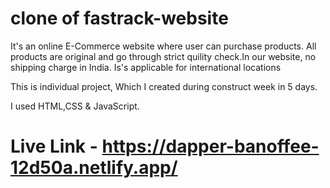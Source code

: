 # clone of fastrack-website

It's an online E-Commerce website where user can purchase products. All products are original and go through strict quility check.In our website, no shipping charge in India. Is's applicable for international locations

This is individual project, Which I created during construct week in 5 days.

I used HTML,CSS & JavaScript.

# Live Link - https://dapper-banoffee-12d50a.netlify.app/
